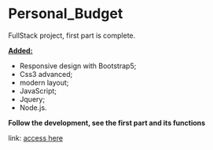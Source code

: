  # Personal_Budget #

FullStack project, first part is complete.

<strong><u> Added: </u></strong>

- Responsive design with Bootstrap5; <br>
- Css3 advanced; <br>
- modern layout;<br>
- JavaScript; <br>
- Jquery; <br>
- Node.js.

<strong> Follow the development, see the first part and its functions </strong> <br>

link: <a href="https://lordryanii.github.io/Personal_Budget-Project/" target="_blank" > access here
 </a>

<br>



